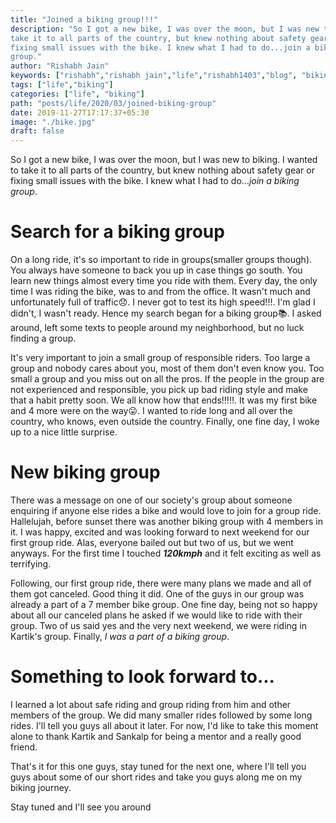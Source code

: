```yaml
---
title: "Joined a biking group!!!"
description: "So I got a new bike, I was over the moon, but I was new to biking. I wanted to
take it to all parts of the country, but knew nothing about safety gear or
fixing small issues with the bike. I knew what I had to do...join a biking
group."
author: "Rishabh Jain"
keywords: ["rishabh","rishabh jain","life","rishabh1403","blog", "biking"]
tags: ["life","biking"]
categories: ["life", "biking"]
path: "posts/life/2020/03/joined-biking-group"
date: 2019-11-27T17:17:37+05:30
image: "./bike.jpg"
draft: false
---
```


So I got a new bike, I was over the moon, but I was new to biking. I wanted to
take it to all parts of the country, but knew nothing about safety gear or
fixing small issues with the bike. I knew what I had to do...*join a biking
group*.

<!--more-->
# Search for a biking group

On a long ride, it's so important to ride in groups(smaller groups though). You
always have someone to back you up in case things go south. You learn new things
almost every time you ride with them. Every day, the only time I was riding the
bike, was to and from the office. It wasn't much and unfortunately full of
traffic:disappointed:. I never got to test its high speed!!!. I'm glad I didn't, I wasn't
ready. Hence my search began for a biking group:books:. I asked around, left some texts
to people around my neighborhood, but no luck finding a group.

It's very important to join a small group of responsible riders. Too large a
group and nobody cares about you, most of them don't even know you. Too small a
group and you miss out on all the pros. If the people in the group are not
experienced and responsible, you pick up bad riding style and make that a habit
pretty soon. We all know how that ends!!!:bangbang:. It was my first bike and 4 more were
on the way:stuck_out_tongue:. I wanted to ride long and all over the country, who knows, even
outside the country. Finally, one fine day, I woke up to a nice little surprise.

# New biking group

There was a message on one of our society's group about someone enquiring if
anyone else rides a bike and would love to join for a group ride. Hallelujah,
before sunset there was another biking group with 4 members in it. I was happy,
excited and was looking forward to next weekend for our first group ride. Alas,
everyone bailed out but two of us, but we went anyways. For the first time I
touched ***120kmph*** and it felt exciting as well as terrifying. 

Following, our first group ride, there were many plans we made and all of them
got canceled. Good thing it did. One of the guys in our group was already a part
of a 7 member bike group. One fine day, being not so happy about all our
canceled plans he asked if we would like to ride with their group. Two of us said yes and the very next weekend, we were riding in Kartik's
group. Finally, *I was a part of a biking group*.

# Something to look forward to...

I learned a lot about safe riding and group riding from him and other members of
the group. We did many smaller rides followed by some long rides. I'll tell
you guys all about it later. For now, I'd like to take this moment alone to
thank Kartik and Sankalp for being a mentor and a really good friend. 

That's it for this one guys, stay tuned for the next one, where I'll tell you
guys about some of our short rides and take you guys along me on my biking
journey. 

Stay tuned and I'll see you around